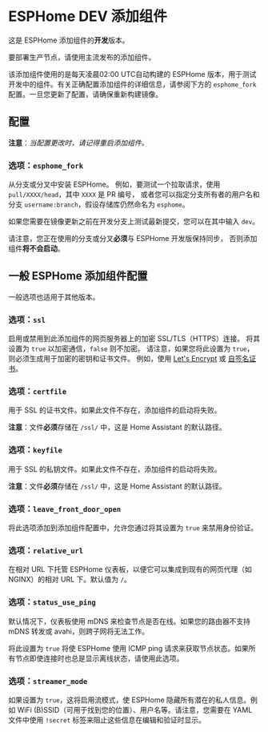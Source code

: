 # ESPHome DEV 添加组件

这是 ESPHome 添加组件的**开发**版本。

要部署生产节点，请使用主流发布的添加组件。

该添加组件使用的是每天凌晨02:00 UTC自动构建的 ESPHome 版本，用于测试开发中的组件。有关正确配置添加组件的详细信息，请参阅下方的 `esphome_fork` 配置。一旦您更新了配置，请确保重新构建镜像。

## 配置

**注意**：_当配置更改时，请记得重启添加组件。_

### 选项：`esphome_fork`

从分支或分叉中安装 ESPHome。
例如，要测试一个拉取请求，使用 `pull/XXXX/head`，其中 `XXXX` 是 PR 编号，
或者您可以指定分支所有者的用户名和分支 `username:branch`，假设存储库仍然命名为 `esphome`。

如果您需要在镜像更新之前在开发分支上测试最新提交，您可以在其中输入 `dev`。

请注意，您正在使用的分支或分叉**必须**与 ESPHome 开发版保持同步，
否则添加组件**将不会启动**。

## 一般 ESPHome 添加组件配置

一般选项也适用于其他版本。

### 选项：`ssl`

启用或禁用到此添加组件的网页服务器上的加密 SSL/TLS（HTTPS）连接。
将其设置为 `true` 以加密通信，`false` 则不加密。
请注意，如果您将此设置为 `true`，则必须生成用于加密的密钥和证书文件。
例如，使用 [Let's Encrypt](https://www.home-assistant.io/addons/lets_encrypt/)
或 [自签名证书](https://www.home-assistant.io/docs/ecosystem/certificates/tls_self_signed_certificate/)。

### 选项：`certfile`

用于 SSL 的证书文件。如果此文件不存在，添加组件的启动将失败。

**注意**：文件**必须**存储在 `/ssl/` 中，这是 Home Assistant 的默认路径。

### 选项：`keyfile`

用于 SSL 的私钥文件。如果此文件不存在，添加组件的启动将失败。

**注意**：文件**必须**存储在 `/ssl/` 中，这是 Home Assistant 的默认路径。

### 选项：`leave_front_door_open`

将此选项添加到添加组件配置中，允许您通过将其设置为 `true` 来禁用身份验证。

### 选项：`relative_url`

在相对 URL 下托管 ESPHome 仪表板，以便它可以集成到现有的网页代理（如 NGINX）的相对 URL 下。默认值为 `/`。

### 选项：`status_use_ping`

默认情况下，仪表板使用 mDNS 来检查节点是否在线。如果您的路由器不支持 mDNS 转发或 avahi，则跨子网将无法工作。

将此设置为 `true` 将使 ESPHome 使用 ICMP ping 请求来获取节点状态。如果所有节点即使连接时也总是显示离线状态，请使用此选项。

### 选项：`streamer_mode`

如果设置为 `true`，这将启用流模式，使 ESPHome 隐藏所有潜在的私人信息。例如 WiFi (B)SSID（可用于找到您的位置）、用户名等。请注意，您需要在 YAML 文件中使用 `!secret` 标签来阻止这些信息在编辑和验证时显示。